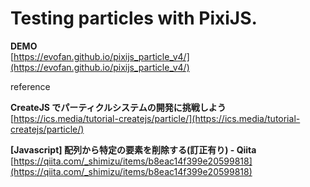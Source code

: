# Testing particles with PixiJS.  

**DEMO**  
[https://evofan.github.io/pixijs_particle_v4/](https://evofan.github.io/pixijs_particle_v4/)  

reference  

**CreateJS でパーティクルシステムの開発に挑戦しよう**  
[https://ics.media/tutorial-createjs/particle/](https://ics.media/tutorial-createjs/particle/)    

**[Javascript] 配列から特定の要素を削除する(訂正有り) - Qiita**  
[https://qiita.com/_shimizu/items/b8eac14f399e20599818](https://qiita.com/_shimizu/items/b8eac14f399e20599818)  
